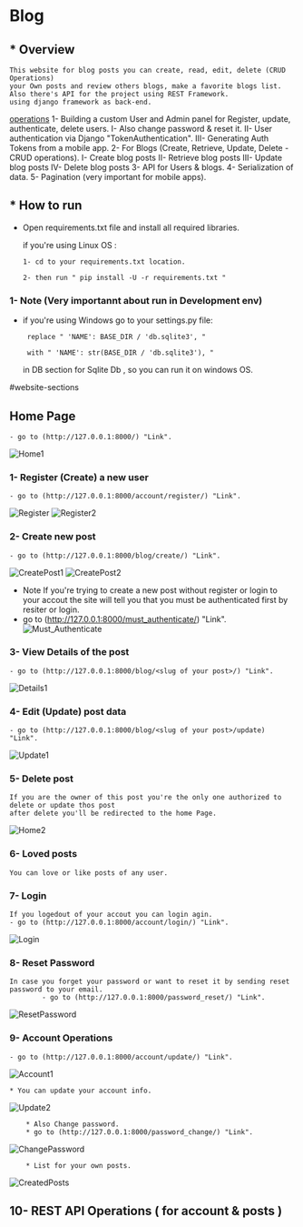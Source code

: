 # Blog
## * Overview
    This website for blog posts you can create, read, edit, delete (CRUD Operations) 
    your Own posts and review others blogs, make a favorite blogs list.
    Also there's API for the project using REST Framework.
    using django framework as back-end.

[operations](#website-sections)
        1- Building a custom User and Admin panel for Register, update, authenticate, delete users. 
            I- Also change password & reset it.
            II- User authentication via Django "TokenAuthentication".
            III- Generating Auth Tokens from a mobile app.
        2- For Blogs (Create, Retrieve, Update, Delete - CRUD operations).
            I- Create blog posts
            II- Retrieve blog posts
            III- Update blog posts
            IV- Delete blog posts
        3- API for Users & blogs.
        4- Serialization of data.
        5- Pagination (very important for mobile apps).

## * How to run
  - Open requirements.txt file and install all required libraries.
    
    if you're using Linux OS :
    
        1- cd to your requirements.txt location.
      
        2- then run " pip install -U -r requirements.txt "

### 1- Note (Very importannt about run in Development env)
   - if you're using Windows go to your settings.py file:
   
          replace " 'NAME': BASE_DIR / 'db.sqlite3', "

          with " 'NAME': str(BASE_DIR / 'db.sqlite3'), "

      in DB section for Sqlite Db , so you can run it on windows OS.
 
#website-sections
## Home Page 
    - go to (http://127.0.0.1:8000/) "Link".
![Home1](https://user-images.githubusercontent.com/29886682/109367788-bbc03080-789f-11eb-9966-e1c2ffd26952.png)

### 1- Register (Create) a new user
    - go to (http://127.0.0.1:8000/account/register/) "Link".
![Register](https://user-images.githubusercontent.com/29886682/109367795-be228a80-789f-11eb-903d-bc381350d16f.png)
![Register2](https://user-images.githubusercontent.com/29886682/109367796-bebb2100-789f-11eb-9b50-69121918071a.png)

### 2- Create new post
    - go to (http://127.0.0.1:8000/blog/create/) "Link".
![CreatePost1](https://user-images.githubusercontent.com/29886682/109367782-b7941300-789f-11eb-8ba6-74bb6e43106e.png)
![CreatePost2](https://user-images.githubusercontent.com/29886682/109367783-b7941300-789f-11eb-8381-6fef0808ba9b.png)
   - Note
   If you're trying to create a new post without register or login to your accout 
    the site will tell you that you must be authenticated first by resiter or login.
   - go to (http://127.0.0.1:8000/must_authenticate/) "Link".
![Must_Authenticate](https://user-images.githubusercontent.com/29886682/109367794-be228a80-789f-11eb-8248-e668a1168fc7.PNG)

### 3- View Details of the post
    - go to (http://127.0.0.1:8000/blog/<slug of your post>/) "Link".
![Details1](https://user-images.githubusercontent.com/29886682/109367784-b82ca980-789f-11eb-9632-d178f2d1bb7f.png)

### 4- Edit (Update) post data
    - go to (http://127.0.0.1:8000/blog/<slug of your post>/update) "Link".
![Update1](https://user-images.githubusercontent.com/29886682/109367798-bf53b780-789f-11eb-8851-62cd29893384.png)

### 5- Delete post
    If you are the owner of this post you're the only one authorized to delete or update thos post
    after delete you'll be redirected to the home Page.
![Home2](https://user-images.githubusercontent.com/29886682/109367791-bc58c700-789f-11eb-8b9c-6582b389102a.png)

### 6- Loved posts
    You can love or like posts of any user.

### 7- Login
    If you logedout of your accout you can login agin.
    - go to (http://127.0.0.1:8000/account/login/) "Link".
![Login](https://user-images.githubusercontent.com/29886682/109367793-bd89f400-789f-11eb-8429-26321246c6a7.png)
 
### 8- Reset Password
    In case you forget your password or want to reset it by sending reset password to your email.
            - go to (http://127.0.0.1:8000/password_reset/) "Link".
![ResetPassword](https://user-images.githubusercontent.com/29886682/109367797-bf53b780-789f-11eb-951e-881b39557e55.png)

### 9- Account Operations
    - go to (http://127.0.0.1:8000/account/update/) "Link".
![Account1](https://user-images.githubusercontent.com/29886682/109367778-b662e600-789f-11eb-8ca6-dfce0a2ee077.png)

    * You can update your account info.
 ![Update2](https://user-images.githubusercontent.com/29886682/109367775-b531b900-789f-11eb-8905-0f1d21a3549f.png)
        
        * Also Change password.
        * go to (http://127.0.0.1:8000/password_change/) "Link".
![ChangePassword](https://user-images.githubusercontent.com/29886682/109367779-b6fb7c80-789f-11eb-9641-0510e5f06bc0.png)

        * List for your own posts.
![CreatedPosts](https://user-images.githubusercontent.com/29886682/109367781-b6fb7c80-789f-11eb-9f18-e6fc8c64f404.png)

 
 ## 10- REST API Operations ( for account & posts )
 

 


